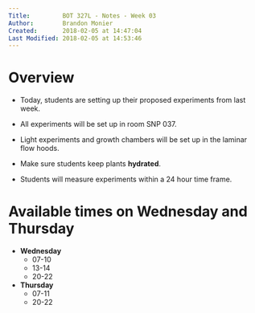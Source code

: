 ```yaml
---
Title:         BOT 327L - Notes - Week 03
Author:        Brandon Monier
Created:       2018-02-05 at 14:47:04
Last Modified: 2018-02-05 at 14:53:46
---
```


# Overview

* Today, students are setting up their proposed experiments from last
week.

* All experiments will be set up in room SNP 037.

* Light experiments and growth chambers will be set up in the laminar flow
hoods.

* Make sure students keep plants **hydrated**.

* Students will measure experiments within a 24 hour time frame.


# Available times on Wednesday and Thursday

* **Wednesday**
    - 07-10 
    - 13-14 
    - 20-22
* **Thursday**
    - 07-11
    - 20-22
